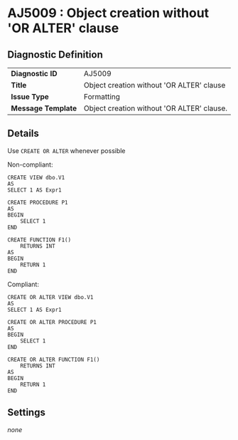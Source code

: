 # AJ5009 : Object creation without 'OR ALTER' clause

## Diagnostic Definition

<table>
  <tr>
    <td class="header"><b>Diagnostic ID</b></td>
    <td>AJ5009</td>
  </tr>
  <tr>
    <td class="header"><b>Title</b></td>
    <td>Object creation without 'OR ALTER' clause</td>
  </tr>
  <tr>
    <td class="header"><b>Issue Type</b></td>
    <td>Formatting</td>
  </tr>
  <tr>
    <td class="header"><b>Message Template</b></td>
    <td>Object creation without 'OR ALTER' clause.</td>
  </tr>
  
</table>

## Details

Use `CREATE OR ALTER` whenever possible

Non-compliant:

```tsql
CREATE VIEW dbo.V1
AS
SELECT 1 AS Expr1
```

```tsql
CREATE PROCEDURE P1
AS
BEGIN
    SELECT 1
END
```

```tsql
CREATE FUNCTION F1()
    RETURNS INT
AS
BEGIN
    RETURN 1
END
```

Compliant:

```tsql
CREATE OR ALTER VIEW dbo.V1
AS
SELECT 1 AS Expr1
```

```tsql
CREATE OR ALTER PROCEDURE P1
AS
BEGIN
    SELECT 1
END
```

```tsql
CREATE OR ALTER FUNCTION F1()
    RETURNS INT
AS
BEGIN
    RETURN 1
END
```


## Settings

*none*

